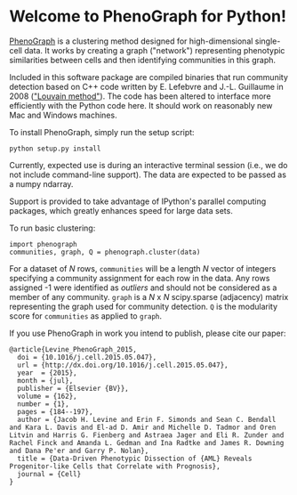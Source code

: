 Welcome to PhenoGraph for Python!
================================

[PhenoGraph](http://www.cell.com/cell/abstract/S0092-8674(15)00637-6) is a clustering method designed for high-dimensional single-cell data. It works by creating a graph 
("network") representing phenotypic similarities between cells and then identifying communities in this graph.

Included in this software package are compiled binaries that run community detection based on C++ code written by
E. Lefebvre and J.-L. Guillaume in 2008 (["Louvain method"](https://sites.google.com/site/findcommunities/)). The code
has been altered to interface more efficiently with the Python code here. It should work on reasonably new Mac and
Windows machines.

To install PhenoGraph, simply run the setup script:

```
python setup.py install
```

Currently, expected use is during an interactive terminal session (i.e., we do not include command-line support).
The data are expected to be passed as a numpy ndarray.

Support is provided to take advantage of IPython's parallel computing packages, which greatly enhances speed for large
data sets.
 
To run basic clustering:

```
import phenograph
communities, graph, Q = phenograph.cluster(data)
```
For a dataset of *N* rows, `communities` will be a length *N* vector of integers specifying a community assignment for each row
in the data. Any rows assigned -1 were identified as *outliers* and should not be considered as a member of any community.
`graph` is a *N* x *N* scipy.sparse (adjacency) matrix representing the graph used for community detection. `Q` is the modularity score for `communities` as applied to `graph`.

If you use PhenoGraph in work you intend to publish, please cite our paper:
```
@article{Levine_PhenoGraph_2015,
  doi = {10.1016/j.cell.2015.05.047},
  url = {http://dx.doi.org/10.1016/j.cell.2015.05.047},
  year  = {2015},
  month = {jul},
  publisher = {Elsevier {BV}},
  volume = {162},
  number = {1},
  pages = {184--197},
  author = {Jacob H. Levine and Erin F. Simonds and Sean C. Bendall and Kara L. Davis and El-ad D. Amir and Michelle D. Tadmor and Oren Litvin and Harris G. Fienberg and Astraea Jager and Eli R. Zunder and Rachel Finck and Amanda L. Gedman and Ina Radtke and James R. Downing and Dana Pe'er and Garry P. Nolan},
  title = {Data-Driven Phenotypic Dissection of {AML} Reveals Progenitor-like Cells that Correlate with Prognosis},
  journal = {Cell}
}
```
